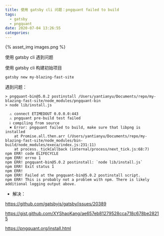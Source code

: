 ```yaml
---
title: 使用 gatsby cli 问题：pngquant failed to build
tags:
  - gatsby
  - pngquant
date: 2020-07-04 13:26:55
categories:
---
```


{% asset_img images.png %}

使用 gatsby cli 遇到问题

<escape><!-- more --></escape>

使用 gatsby cli 构建初始项目

```
gatsby new my-blazing-fast-site
```

遇到问题：

```
> pngquant-bin@5.0.2 postinstall /Users/yantianyu/Documents/repo/my-blazing-fast-site/node_modules/pngquant-bin
> node lib/install.js

  ⚠ connect ETIMEDOUT 0.0.0.0:443
  ⚠ pngquant pre-build test failed
  ℹ compiling from source
  ✖ Error: pngquant failed to build, make sure that libpng is installed
    at Promise.all.then.arr (/Users/yantianyu/Documents/repo/my-blazing-fast-site/node_modules/bin-build/node_modules/execa/index.js:231:11)
    at process._tickCallback (internal/process/next_tick.js:68:7)
npm ERR! code ELIFECYCLE
npm ERR! errno 1
npm ERR! pngquant-bin@5.0.2 postinstall: `node lib/install.js`
npm ERR! Exit status 1
npm ERR!
npm ERR! Failed at the pngquant-bin@5.0.2 postinstall script.
npm ERR! This is probably not a problem with npm. There is likely additional logging output above.
```

- 解决：

https://github.com/gatsbyjs/gatsby/issues/20389

https://gist.github.com/XYShaoKang/ae657eb81279528cca718c678be28215

https://pngquant.org/install.html